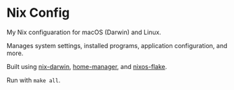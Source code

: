# Nix Config

My Nix configuaration for macOS (Darwin) and Linux.

Manages system settings, installed programs, application configuration, and more.

Built using [nix-darwin](https://github.com/LnL7/nix-darwin), [home-manager](https://github.com/nix-community/home-manager), and [nixos-flake](https://github.com/nix-community/home-manager).

Run with `make all`.
